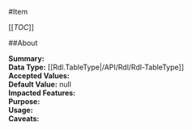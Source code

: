 #Item

[[_TOC_]]

##About

**Summary:**   
**Data Type:** [[Rdl.TableType|/API/Rdl/Rdl-TableType]]  
**Accepted Values:**   
**Default Value:** null  
**Impacted Features:**   
**Purpose:**   
**Usage:**   
**Caveats:**   

